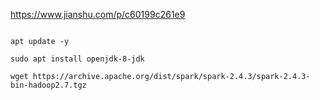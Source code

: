 https://www.jianshu.com/p/c60199c261e9
~~~shell

~~~

~~~shell
apt update -y

sudo apt install openjdk-8-jdk

wget https://archive.apache.org/dist/spark/spark-2.4.3/spark-2.4.3-bin-hadoop2.7.tgz

~~~

